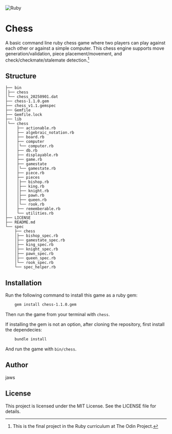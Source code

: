 ![Ruby](https://img.shields.io/badge/ruby-%23CC342D.svg?style=for-the-badge&logo=ruby&logoColor=white)

# Chess

A basic command line ruby chess game where two players can play against each other or against a simple computer.
This chess engine supports move generation/validation, piece placement/movement, and check/checkmate/stalemate detection.[^1]

[^1]: This is the final project in the Ruby curriculum at The Odin Project. 
## Structure

```
├── bin
│├── chess
│└── chess_20250901.dat
├── chess-1.1.0.gem
├── chess_v1.1.gemspec
├── Gemfile
├── Gemfile.lock
├── lib
│└── chess
│    ├── actionable.rb
│    ├── algebraic_notation.rb
│    ├── board.rb
│    ├── computer
│    │└── computer.rb
│    ├── db.rb
│    ├── displayable.rb
│    ├── game.rb
│    ├── gamestate
│    │└── gamestate.rb
│    ├── piece.rb
│    ├── pieces
│    │├── bishop.rb
│    │├── king.rb
│    │├── knight.rb
│    │├── pawn.rb
│    │├── queen.rb
│    │└── rook.rb
│    ├── rememberable.rb
│    └── utilities.rb
├── LICENSE
├── README.md
└── spec
    ├── chess
    │├── bishop_spec.rb
    │├── gamestate_spec.rb
    │├── king_spec.rb
    │├── knight_spec.rb
    │├── pawn_spec.rb
    │├── queen_spec.rb
    │└── rook_spec.rb
    └── spec_helper.rb

```

## Installation

Run the following command to install this game as a ruby gem:

```sh
	gem install chess-1.1.0.gem
```
Then run the game from your terminal with `chess`.

If installing the gem is not an option, after cloning the repository, first install the dependecies:
```sh
	bundle install 
```
And run the game with `bin/chess`.


## Author

jaws

## License

This project is licensed under the MIT License. See the LICENSE file for details.